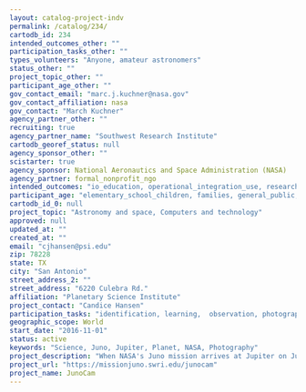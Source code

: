 ```yaml
---
layout: catalog-project-indv
permalink: /catalog/234/
cartodb_id: 234
intended_outcomes_other: ""
participation_tasks_other: ""
types_volunteers: "Anyone, amateur astronomers"
status_other: ""
project_topic_other: ""
participant_age_other: ""
gov_contact_email: "marc.j.kuchner@nasa.gov"
gov_contact_affiliation: nasa
gov_contact: "March Kuchner"
agency_partner_other: ""
recruiting: true
agency_partner_name: "Southwest Research Institute"
cartodb_georef_status: null
agency_sponsor_other: ""
scistarter: true
agency_sponsor: National Aeronautics and Space Administration (NASA)
agency_partner: formal_nonprofit_ngo
intended_outcomes: "io_education, operational_integration_use, research_advancement"
participant_age: "elementary_school_children, families, general_public, middle_school_children, teens"
cartodb_id_0: null
project_topic: "Astronomy and space, Computers and technology"
approved: null
updated_at: ""
created_at: ""
email: "cjhansen@psi.edu"
zip: 78228
state: TX
city: "San Antonio"
street_address_2: ""
street_address: "6220 Culebra Rd."
affiliation: "Planetary Science Institute"
project_contact: "Candice Hansen"
participation_tasks: "identification, learning,  observation, photography"
geographic_scope: World
start_date: "2016-11-01"
status: active
keywords: "Science, Juno, Jupiter, Planet, NASA, Photography"
project_description: "When NASA's Juno mission arrives at Jupiter on July 4, 2016, new views of the planet will be sent back to Earth, courtesy of its color camera, called JunoCam. The public will act as a virtual imaging team, participating in key steps of the process. Amateur astronomers are invited to submit images of Jupiter from their own telescopes. These views are the basis for online discussions about what JunoCam should image as it passes over the planet. After Juno arrives at Jupiter, the public will process the images to create color pictures."
project_url: "https://missionjuno.swri.edu/junocam"
project_name: JunoCam
--- 
```

